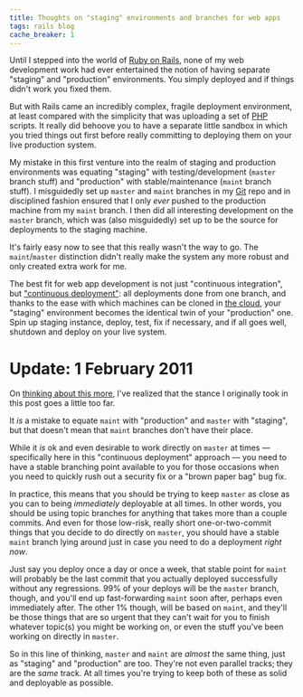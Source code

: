 ```yaml
---
title: Thoughts on "staging" environments and branches for web apps
tags: rails blog
cache_breaker: 1
---
```


Until I stepped into the world of [Ruby on Rails](/wiki/Ruby_on_Rails), none of my web development work had ever entertained the notion of having separate "staging" and "production" environments. You simply deployed and if things didn't work you fixed them.

But with Rails came an incredibly complex, fragile deployment environment, at least compared with the simplicity that was uploading a set of [PHP](/wiki/PHP) scripts. It really did behoove you to have a separate little sandbox in which you tried things out first before really committing to deploying them on your live production system.

My mistake in this first venture into the realm of staging and production environments was equating "staging" with testing/development (`master` branch stuff) and "production" with stable/maintenance (`maint` branch stuff). I misguidedly set up `master` and `maint` branches in my [Git](/wiki/Git) repo and in disciplined fashion ensured that I only _ever_ pushed to the production machine from my `maint` branch. I then did all interesting development on the `master` branch, which was (also misguidedly) set up to be the source for deployments to the staging machine.

It's fairly easy now to see that this really wasn't the way to go. The `maint`/`master` distinction didn't really make the system any more robust and only created extra work for me.

The best fit for web app development is not just "continuous integration", but ["continuous deployment"](http://www.google.es/search?client=safari&rls=en&q=%22continuous+deployment%22): all deployments done from one branch, and thanks to the ease with which machines can be cloned in [the cloud](/wiki/the_cloud), your "staging" environment becomes the identical twin of your "production" one. Spin up staging instance, deploy, test, fix if necessary, and if all goes well, shutdown and deploy on your live system.

# Update: 1 February 2011

On [thinking about this more](/snippets/24), I've realized that the stance I originally took in this post goes a little too far.

It _is_ a mistake to equate `maint` with "production" and `master` with "staging", but that doesn't mean that `maint` branches don't have their place.

While it _is_ ok and even desirable to work directly on `master` at times — specifically here in this "continuous deployment" approach — you need to have a stable branching point available to you for those occasions when you need to quickly rush out a security fix or a "brown paper bag" bug fix.

In practice, this means that you should be trying to keep `master` as close as you can to being _immediately_ deployable at all times. In other words, you should be using topic branches for anything that takes more than a couple commits. And even for those low-risk, really short one-or-two-commit things that you decide to do directly on `master`, you should have a stable `maint` branch lying around just in case you need to do a deployment _right now_.

Just say you deploy once a day or once a week, that stable point for `maint` will probably be the last commit that you actually deployed successfully without any regressions. 99% of your deploys will be the `master` branch, though, and you'll end up fast-forwarding `maint` soon after, perhaps even immediately after. The other 1% though, will be based on `maint`, and they'll be those things that are so urgent that they can't wait for you to finish whatever topic(s) you might be working on, or even the stuff you've been working on directly in `master`.

So in this line of thinking, `master` and `maint` are _almost_ the same thing, just as "staging" and "production" are too. They're not even parallel tracks; they are the _same_ track. At all times you're trying to keep both of these as solid and deployable as possible.
